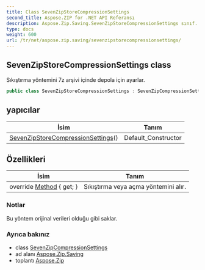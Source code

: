 ```yaml
---
title: Class SevenZipStoreCompressionSettings
second_title: Aspose.ZIP for .NET API Referansı
description: Aspose.Zip.Saving.SevenZipStoreCompressionSettings sınıf. Sıkıştırma yöntemini 7z arşivi içinde depola için ayarlar.
type: docs
weight: 600
url: /tr/net/aspose.zip.saving/sevenzipstorecompressionsettings/
---
```

## SevenZipStoreCompressionSettings class

Sıkıştırma yöntemini 7z arşivi içinde depola için ayarlar.

```csharp
public class SevenZipStoreCompressionSettings : SevenZipCompressionSettings
```

## yapıcılar

| İsim | Tanım |
| --- | --- |
| [SevenZipStoreCompressionSettings](sevenzipstorecompressionsettings/)() | Default_Constructor |

## Özellikleri

| İsim | Tanım |
| --- | --- |
| override [Method](../../aspose.zip.saving/sevenzipstorecompressionsettings/method/) { get; } | Sıkıştırma veya açma yöntemini alır. |

### Notlar

Bu yöntem orijinal verileri olduğu gibi saklar.

### Ayrıca bakınız

* class [SevenZipCompressionSettings](../sevenzipcompressionsettings/)
* ad alanı [Aspose.Zip.Saving](../../aspose.zip.saving/)
* toplantı [Aspose.Zip](../../)



